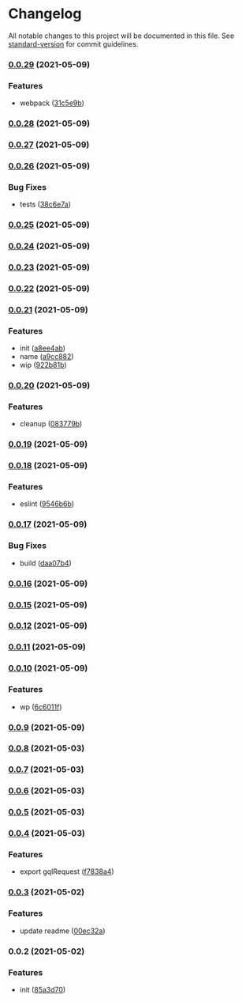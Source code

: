# Changelog

All notable changes to this project will be documented in this file. See [standard-version](https://github.com/conventional-changelog/standard-version) for commit guidelines.

### [0.0.29](https://github.com/correttojs/next-utils/compare/v0.0.28...v0.0.29) (2021-05-09)


### Features

* webpack ([31c5e9b](https://github.com/correttojs/next-utils/commit/31c5e9b0114657560f175f12ca29f2b2a1f9ef4a))

### [0.0.28](https://github.com/correttojs/next-utils/compare/v0.0.27...v0.0.28) (2021-05-09)

### [0.0.27](https://github.com/correttojs/next-utils/compare/v0.0.26...v0.0.27) (2021-05-09)

### [0.0.26](https://github.com/correttojs/next-utils/compare/v0.0.25...v0.0.26) (2021-05-09)


### Bug Fixes

* tests ([38c6e7a](https://github.com/correttojs/next-utils/commit/38c6e7a3fa507236a8fd1a06bd54cd10acc9e745))

### [0.0.25](https://github.com/correttojs/next-utils/compare/v0.0.24...v0.0.25) (2021-05-09)

### [0.0.24](https://github.com/correttojs/next-utils/compare/v0.0.23...v0.0.24) (2021-05-09)

### [0.0.23](https://github.com/correttojs/next-utils/compare/v0.0.22...v0.0.23) (2021-05-09)

### [0.0.22](https://github.com/correttojs/next-utils/compare/v0.0.21...v0.0.22) (2021-05-09)

### [0.0.21](https://github.com/correttojs/next-utils/compare/v0.0.20...v0.0.21) (2021-05-09)


### Features

* init ([a8ee4ab](https://github.com/correttojs/next-utils/commit/a8ee4ab383b44e19bd0501c2cf7318283716eee3))
* name ([a9cc882](https://github.com/correttojs/next-utils/commit/a9cc8824e53f0d7d7be65a0ff090f76101eb5fc3))
* wip ([922b81b](https://github.com/correttojs/next-utils/commit/922b81b0834d5ab05932bc4f04ea57b76bdc5f38))

### [0.0.20](https://github.com/correttojs/next-utils/compare/v0.0.19...v0.0.20) (2021-05-09)


### Features

* cleanup ([083779b](https://github.com/correttojs/next-utils/commit/083779ba0139f3a886af0d81c1ededef897ac65a))

### [0.0.19](https://github.com/correttojs/next-utils/compare/v0.0.18...v0.0.19) (2021-05-09)

### [0.0.18](https://github.com/correttojs/next-utils/compare/v0.0.17...v0.0.18) (2021-05-09)


### Features

* eslint ([9546b6b](https://github.com/correttojs/next-utils/commit/9546b6bf73b38aace1868071855184b265cf7b9f))

### [0.0.17](https://github.com/correttojs/next-utils/compare/v0.0.16...v0.0.17) (2021-05-09)


### Bug Fixes

* build ([daa07b4](https://github.com/correttojs/next-utils/commit/daa07b4037cb2a14192925cf2609abde8d31694f))

### [0.0.16](https://github.com/correttojs/next-utils/compare/v0.0.15...v0.0.16) (2021-05-09)

### [0.0.15](https://github.com/correttojs/next-utils/compare/v0.0.12...v0.0.15) (2021-05-09)

### [0.0.12](https://github.com/correttojs/next-utils/compare/v0.0.11...v0.0.12) (2021-05-09)

### [0.0.11](https://github.com/correttojs/next-utils/compare/v0.0.10...v0.0.11) (2021-05-09)

### [0.0.10](https://github.com/correttojs/next-utils/compare/v0.0.9...v0.0.10) (2021-05-09)


### Features

* wp ([6c6011f](https://github.com/correttojs/next-utils/commit/6c6011f39e7d5ca71033e553af37bc4c7b766e76))

### [0.0.9](https://github.com/correttojs/next-utils/compare/v0.0.8...v0.0.9) (2021-05-09)

### [0.0.8](https://github.com/correttojs/graphql-codegen-apollo-next-ssr/compare/v0.0.7...v0.0.8) (2021-05-03)

### [0.0.7](https://github.com/correttojs/graphql-codegen-apollo-next-ssr/compare/v0.0.6...v0.0.7) (2021-05-03)

### [0.0.6](https://github.com/correttojs/graphql-codegen-apollo-next-ssr/compare/v0.0.5...v0.0.6) (2021-05-03)

### [0.0.5](https://github.com/correttojs/graphql-codegen-apollo-next-ssr/compare/v0.0.4...v0.0.5) (2021-05-03)

### [0.0.4](https://github.com/correttojs/graphql-codegen-apollo-next-ssr/compare/v0.0.3...v0.0.4) (2021-05-03)


### Features

* export gqlRequest ([f7838a4](https://github.com/correttojs/graphql-codegen-apollo-next-ssr/commit/f7838a4a08a31c54ce8b131570c7e9654842109d))

### [0.0.3](https://github.com/correttojs/graphql-codegen-apollo-next-ssr/compare/v0.0.2...v0.0.3) (2021-05-02)


### Features

* update readme ([00ec32a](https://github.com/correttojs/graphql-codegen-apollo-next-ssr/commit/00ec32ae38020e2326803d72aec5b2fc9a475ab2))

### 0.0.2 (2021-05-02)


### Features

* init ([85a3d70](https://github.com/correttojs/graphql-codegen-apollo-next-ssr/commit/85a3d703afc1ec26c9392d31721a8569e472c227))
